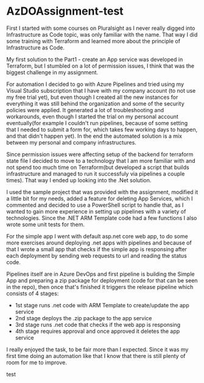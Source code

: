 # AzDOAssignment-test

First I started with some courses on Pluralsight as I never really digged into Infrastructure as Code topic, was only familiar with the name.
That way I did some training with Terraform and learned more about the principle of Infrastructure as Code.

My first solution to the Part1 - create an App service was developed in Terraform, but I stumbled on a lot of permission issues, I think that was the biggest challenge in my assignment. 

For automation I decided to go with Azure Pipelines and tried using my Visual Studio subscription that I have with my company account (to not use my free trial yet), but even though I created all the new instances for everything it was still behind the organization and some of the security policies were applied. It generated a lot of troubleshooting and workarounds, even though I started the trial on my personal account eventually(for example I couldn't run pipelines, because of some setting that I needed to submit a form for, which takes few working days to happen, and that didn't happen yet). In the end the automated solution is a mix between my personal and company infrastructures.

Since permission issues were affecting setup of the backend for terraform state file I decided to move to a technology that I am more familiar with and not spend too much time on Terraform(but developed a script that builds infrastructure and managed to run it successfuly via pipelines a couple times).
That way I ended up looking into the .Net solution.

I used the sample project that was provided with the assignment, modified it a little bit for my needs, added a feature for deleting App Services, which I commented and decided to use a PowerShell script to handle that, as I wanted to gain more experience in setting up pipelines with a variety of technologies. Since the .NET ARM Template code had a few functions I also wrote some unit tests for them.

For the simple app I went with default asp.net core web app, to do some more exercises around deploying .net apps with pipelines and because of that I wrote a small app that checks if the simple app is responsing after each deployment by sending web requests to url and reading the status code.

Pipelines itself are in Azure DevOps and first pipeline is building the Simple App and preparing a zip package for deployment (code for that can be seen in the repo), then once that's finished it triggers the release pipeline which consists of 4 stages:

- 1st stage runs .net code with ARM Template to create/update the app service
- 2nd stage deploys the .zip package to the app service
- 3rd stage runs .net code that checks if the web app is responsing
- 4th stage requires approval and once approved it deletes the app service

I really enjoyed the task, to be fair more than I expected. Since it was my first time doing an automation like that I know that there is still plenty of room for me to improve.


test

